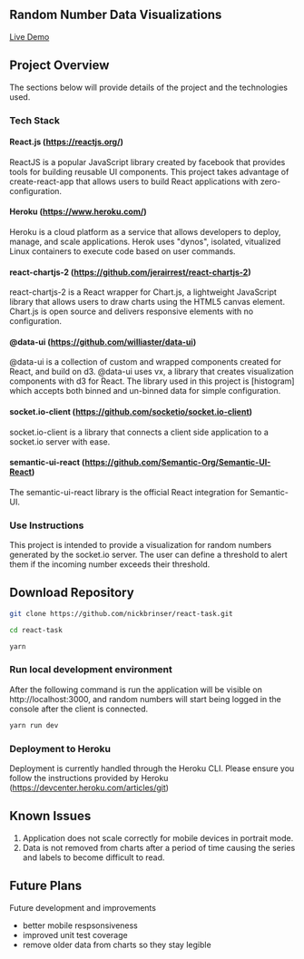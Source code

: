 ## Random Number Data Visualizations

[Live Demo](https://git.heroku.com/react-socket-client.git)

## Project Overview

The sections below will provide details of the project and the technologies used.

### Tech Stack

#### React.js (https://reactjs.org/)

ReactJS is a popular JavaScript library created by facebook that provides tools for building reusable UI components.
This project takes advantage of create-react-app that allows users to build React applications with zero-configuration.

#### Heroku (https://www.heroku.com/)

Heroku is a cloud platform as a service that allows developers to deploy, manage, and scale applications. Herok uses "dynos", isolated, vitualized Linux containers to execute code based on user commands.

#### react-chartjs-2 (https://github.com/jerairrest/react-chartjs-2)

react-chartjs-2 is a React wrapper for Chart.js, a lightweight JavaScript library that allows users to draw charts using the HTML5 canvas element. Chart.js is open source and delivers responsive elements with no configuration.

#### @data-ui (https://github.com/williaster/data-ui)

@data-ui is a collection of custom and wrapped components created for React, and build on d3. @data-ui uses vx, a library that creates visualization components with d3 for React. The library used in this project is [histogram] which accepts both binned and un-binned data for simple configuration.

#### socket.io-client (https://github.com/socketio/socket.io-client)

socket.io-client is a library that connects a client side application to a socket.io server with ease.

#### semantic-ui-react (https://github.com/Semantic-Org/Semantic-UI-React)

The semantic-ui-react library is the official React integration for Semantic-UI.

### Use Instructions

This project is intended to provide a visualization for random numbers generated by the socket.io server. The user can define a threshold to alert them if the incoming number exceeds their threshold.

## Download Repository 

```bash
git clone https://github.com/nickbrinser/react-task.git
```

```bash
cd react-task
```

```bash
yarn
```

### Run local development environment

After the following command is run the application will be visible on http://localhost:3000, and random numbers will start being logged in the console after the client is connected.

```bash
yarn run dev
```

### Deployment to Heroku

Deployment is currently handled through the Heroku CLI. Please ensure you follow the instructions provided by Heroku (https://devcenter.heroku.com/articles/git)

## Known Issues

1. Application does not scale correctly for mobile devices in portrait mode.
2. Data is not removed from charts after a period of time causing the series and labels to become difficult to read. 

## Future Plans

Future development and improvements 

* better mobile respsonsiveness
* improved unit test coverage
* remove older data from charts so they stay legible

